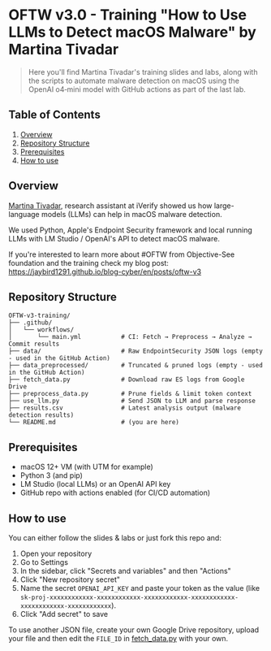 # OFTW v3.0 - Training "How to Use LLMs to Detect macOS Malware" by Martina Tivadar

> Here you'll find Martina Tivadar's training slides and labs, along with the scripts to automate malware detection on macOS using the OpenAI o4‑mini model with GitHub actions as part of the last lab.


## Table of Contents

1. [Overview](#overview)  
2. [Repository Structure](#repository-structure)  
3. [Prerequisites](#prerequisites)  
4. [How to use](#how-to-use)  


## Overview

[Martina Tivadar](https://www.linkedin.com/in/martina-tivadar), research assistant at iVerify showed us how large-language models (LLMs) can help in macOS malware detection.

We used Python, Apple's Endpoint Security framework and local running LLMs with LM Studio / OpenAI's API to detect macOS malware.

If you're interested to learn more about #OFTW from Objective-See foundation and the training check my blog post: https://jaybird1291.github.io/blog-cyber/en/posts/oftw-v3 

## Repository Structure

```text
OFTW-v3-training/
├── .github/
│   └── workflows/
│       └── main.yml           # CI: Fetch → Preprocess → Analyze → Commit results
├── data/                      # Raw EndpointSecurity JSON logs (empty - used in the GitHub Action)
├── data_preprocessed/         # Truncated & pruned logs (empty - used in the GitHub Action)
├── fetch_data.py              # Download raw ES logs from Google Drive
├── preprocess_data.py         # Prune fields & limit token context
├── use_llm.py                 # Send JSON to LLM and parse response
├── results.csv                # Latest analysis output (malware detection results)
└── README.md                  # (you are here)
```

## Prerequisites
- macOS 12+ VM (with UTM for example)
- Python 3 (and pip)
- LM Studio (local LLMs) or an OpenAI API key
- GitHub repo with actions enabled (for CI/CD automation)

## How to use
You can either follow the slides & labs or just fork this repo and: 
1. Open your repository
2. Go to Settings
3. In the sidebar, click "Secrets and variables" and then "Actions"
4. Click "New repository secret"
5. Name the secret ``OPENAI_API_KEY`` and paste your token as the value (like ``sk-proj-xxxxxxxxxxxx-xxxxxxxxxxxx-xxxxxxxxxxxx-xxxxxxxxxxxx-xxxxxxxxxxxx-xxxxxxxxxxxx``).
6. Click "Add secret" to save

To use another JSON file, create your own Google Drive repository, upload your file and then edit the ``FILE_ID`` in [fetch_data.py](https://github.com/jaybird1291/OFTW-v3-training/blob/90bbf13e374910e4afc126acea3947c620a0c177/fetch_data.py#L11C1-L12C1) with your own.
